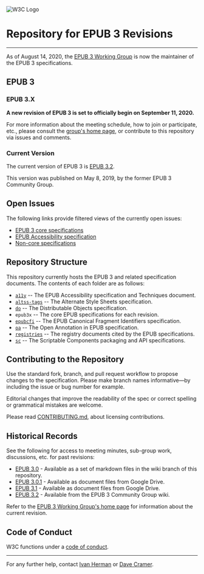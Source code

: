 ![W3C Logo](https://www.w3.org/Icons/w3c_home)

# Repository for EPUB 3 Revisions

---

As of August 14, 2020, the [EPUB 3 Working Group](https://www.w3.org/publishing/groups/epub-wg) is now the maintainer of the EPUB 3 specifications.

## EPUB 3

### EPUB 3.X

**A new revision of EPUB 3 is set to officially begin on September 11, 2020.**

For more information about the meeting schedule, how to join or participate, etc., please consult the [group's home page](https://www.w3.org/publishing/groups/epub-wg), or contribute to this repository via issues and comments.

### Current Version

The current version of EPUB 3 is [EPUB 3.2](https://www.w3.org/publishing/epub32/).

This version was published on May 8, 2019, by the former EPUB 3 Community Group.  

## Open Issues

The following links provide filtered views of the currently open issues:

- [EPUB 3 core specifications](https://github.com/w3c/publ-epub-revision/issues?q=is%3Aissue+is%3Aopen+-label%3ACat-NonCore+-label%3ACat-Accessibility+)
- [EPUB Accessibility specification](https://github.com/w3c/publ-epub-revision/issues?q=is%3Aissue+is%3Aopen+label%3ACat-Accessibility+)
- [Non-core specifications](https://github.com/w3c/publ-epub-revision/issues?q=is%3Aissue+is%3Aopen+label%3ACat-NonCore+)

## Repository Structure

This repository currently hosts the EPUB 3 and related specification documents. The contents of each folder are as follows:

- [`a11y`](https://github.com/w3c/publ-epub-revision/tree/master/a11y) -- The EPUB Accessibility specification and Techniques document.
- [`altss-tags`](https://github.com/w3c/publ-epub-revision/tree/master/altss-tags) -- The Alternate Style Sheets specification.
- [`do`](https://github.com/w3c/publ-epub-revision/tree/master/do) -- The Distributable Objects specification.
- `epub3x` -- The core EPUB specifications for each revision.
- [`epubcfi`](https://github.com/w3c/publ-epub-revision/tree/master/epubcfi) -- The EPUB Canonical Fragment Identifiers specification.
- [`oa`](https://github.com/w3c/publ-epub-revision/tree/master/oa) -- The Open Annotation in EPUB specification.
- [`registries`](https://github.com/w3c/publ-epub-revision/tree/master/registries) -- The registry documents cited by the EPUB specifications.
- [`sc`](https://github.com/w3c/publ-epub-revision/tree/master/sc) -- The Scriptable Components packaging and API specifications.

## Contributing to the Repository

Use the standard fork, branch, and pull request workflow to propose changes to the specification. Please make branch names informative—by including the issue or bug number for example.

Editorial changes that improve the readability of the spec or correct spelling or grammatical mistakes are welcome.

Please read [CONTRIBUTING.md](CONTRIBUTING.md), about licensing contributions.

## Historical Records

See the following for access to meeting minutes, sub-group work, discussions, etc. for past revisions:

- [EPUB 3.0](https://github.com/w3c/publ-epub-revision/tree/wiki) - Available as a set of markdown files in the wiki branch of this repository.
- [EPUB 3.0.1](https://drive.google.com/drive/u/0/folders/0B9g8D2Y-6aPLMFI2X1kxRzN1amc) - Available as document files from Google Drive.
- [EPUB 3.1](https://drive.google.com/drive/u/0/folders/0B_r69cPgzjHjODJyTjlaeTVrSDQ) - Available as document files from Google Drive.
- [EPUB 3.2](https://github.com/w3c/publ-cg/wiki) - Available from the EPUB 3 Community Group wiki.

Refer to the [EPUB 3 Working Group's home page](https://www.w3.org/publishing/groups/epub-wg) for information about the current revision.

## Code of Conduct

W3C functions under a [code of conduct](https://www.w3.org/Consortium/cepc/).

---

For any further help, contact  [Ivan Herman](ivan@w3.org) or [Dave Cramer](dauwhe@gmail.com).
